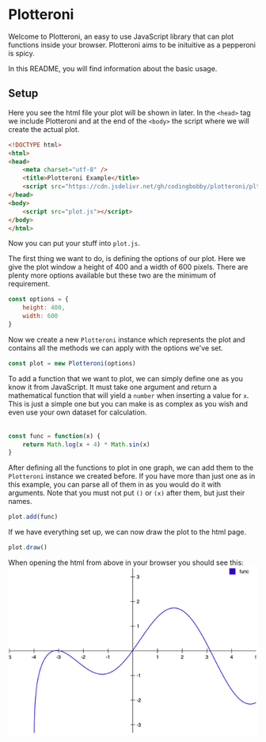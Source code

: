 # Plotteroni

Welcome to Plotteroni, an easy to use JavaScript library that can plot functions inside your browser. Plotteroni aims to be inituitive as a pepperoni is spicy.

In this README, you will find information about the basic usage.

## Setup

Here you see the html file your plot will be shown in later. In the `<head>` tag we include Plotteroni and at the end of the `<body>` the script where we will create the actual plot.

```html
<!DOCTYPE html>
<html>
<head>
    <meta charset="utf-8" />
    <title>Plotteroni Example</title>
    <script src="https://cdn.jsdelivr.net/gh/codingbobby/plotteroni/pltrni.min.js"></script>
</head>
<body>
    <script src="plot.js"></script>
</body>
</html>
```

Now you can put your stuff into `plot.js`.

The first thing we want to do, is defining the options of our plot. Here we give the plot window a height of 400 and a width of 600 pixels. There are plenty more options available but these two are the minimum of requirement.

```js
const options = {
    height: 400,
    width: 600
}
```

Now we create a new `Plotteroni` instance which represents the plot and contains all the methods we can apply with the options we've set.

```js
const plot = new Plotteroni(options)
```

To add a function that we want to plot, we can simply define one as you know it from JavaScript. It must take one argument and return a mathematical function that will yield a `number` when inserting a value for `x`. This is just a simple one but you can make is as complex as you wish and even use your own dataset for calculation.

```js

const func = function(x) {
    return Math.log(x + 4) * Math.sin(x)
}
```

After defining all the functions to plot in one graph, we can add them to the `Plotteroni` instance we created before. If you have more than just one as in this example, you can parse all of them in as you would do it with arguments. Note that you must not put `()` or `(x)` after them, but just their names.

```js
plot.add(func)
```

If we have everything set up, we can now draw the plot to the html page.

```js
plot.draw()
```

When opening the html from above in your browser you should see this:
![Plotteroni Scrrenshot](./images/readme_screenshot.png)
